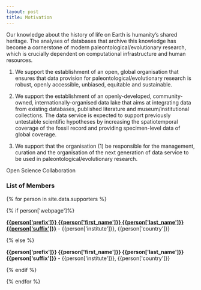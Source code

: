 ```yaml
---
layout: post
title: Motivation 
---
```


Our knowledge about the history of life on Earth is humanity’s shared heritage. The analyses of databases that archive this knowledge has become a cornerstone of modern paleontological/evolutionary research, which is crucially dependent on computational infrastructure and human resources.
 
1. We support the establishment of an open, global organisation that ensures that data provision for paleontological/evolutionary research is robust, openly accessible, unbiased, equitable and sustainable. 

2. We support the establishment of an openly-developed, community-owned, internationally-organised data lake that aims at integrating data from existing databases, published literature and museum/institutional collections. The data service is expected to support previously untestable scientific hypotheses by increasing the spatiotemporal coverage of the fossil record and providing specimen-level data of global coverage.

3. We support that the organisation (1) be responsible for the management, curation and the organisation of the next generation of data service to be used in paleontological/evolutionary research.

  Open Science Collaboration

### List of Members

{% for person in site.data.supporters %}

{% if person['webpage']%}

[**{{person['prefix']}} {{person['first_name']}} {{person['last_name']}} {{person['suffix']}}**]({{person['webpage']}}) - {{person['institute']}}, {{person['country']}}

{% else %}

**{{person['prefix']}} {{person['first_name']}} {{person['last_name']}} {{person['suffix']}}** - {{person['institute']}}, {{person['country']}}

{% endif %}

{% endfor %}


